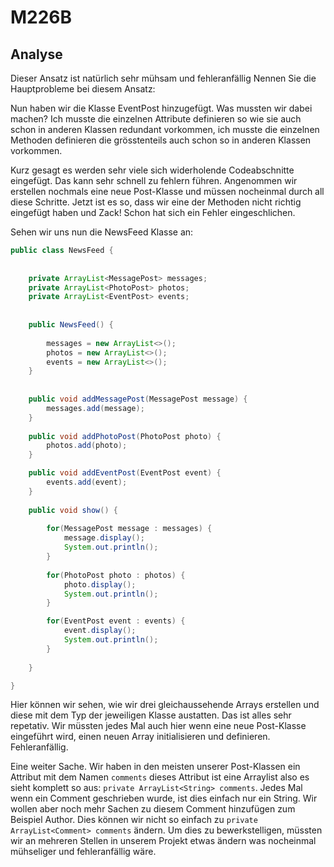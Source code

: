# M226B

## Analyse 
Dieser Ansatz ist natürlich sehr mühsam und fehleranfällig
Nennen Sie die Hauptprobleme bei diesem Ansatz:

Nun haben wir die Klasse EventPost hinzugefügt. Was mussten wir dabei machen? Ich musste
die einzelnen Attribute definieren so wie sie auch schon in anderen Klassen redundant vorkommen,
ich musste die einzelnen Methoden definieren die grösstenteils auch schon so in anderen Klassen vorkommen.

Kurz gesagt es werden sehr viele sich widerholende Codeabschnitte eingefügt. Das kann sehr schnell zu fehlern führen.
Angenommen wir erstellen nochmals eine neue Post-Klasse und müssen nocheinmal durch all diese Schritte. Jetzt
ist es so, dass wir eine der Methoden nicht richtig eingefügt haben und Zack! Schon hat sich ein Fehler eingeschlichen.

Sehen wir uns nun die NewsFeed Klasse an:
````java
public class NewsFeed {
	
	
	private ArrayList<MessagePost> messages;
	private ArrayList<PhotoPost> photos;
	private ArrayList<EventPost> events;
	
	
	public NewsFeed() {
		
		messages = new ArrayList<>();
		photos = new ArrayList<>();
		events = new ArrayList<>();
	}
	
	
	public void addMessagePost(MessagePost message) {
		messages.add(message);
	}
	
	public void addPhotoPost(PhotoPost photo) {
		photos.add(photo);
	}

	public void addEventPost(EventPost event) {
		events.add(event);
	}
	
	public void show() {
		
		for(MessagePost message : messages) {
			message.display();
			System.out.println();
		}
		
		for(PhotoPost photo : photos) {
			photo.display();
			System.out.println();
		}

		for(EventPost event : events) {
			event.display();
			System.out.println();
		}
		
	}

}
````

Hier können wir sehen, wie wir drei gleichaussehende Arrays erstellen und diese mit dem Typ der jeweiligen
Klasse austatten. Das ist alles sehr repetativ. Wir müssten jedes Mal auch hier wenn eine neue Post-Klasse eingeführt wird,
einen neuen Array initialisieren und definieren. Fehleranfällig.

Eine weiter Sache. Wir haben in den meisten unserer Post-Klassen ein Attribut mit dem Namen ```comments``` dieses
Attribut ist eine Arraylist also es sieht komplett so aus: ```private ArrayList<String> comments```. Jedes Mal wenn ein Comment
geschrieben wurde, ist dies einfach nur ein String. Wir wollen aber noch mehr Sachen zu diesem Comment hinzufügen
zum Beispiel Author. Dies können wir nicht so einfach zu ```private ArrayList<Comment> comments``` ändern. Um dies zu 
bewerkstelligen, müssten wir an mehreren Stellen in unserem Projekt etwas ändern was nocheinmal mühseliger und fehleranfällig wäre.
